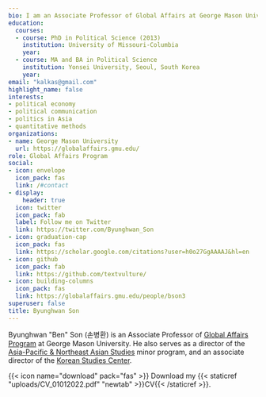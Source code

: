 ```yaml
---
bio: I am an Associate Professor of Global Affairs at George Mason University (Fairfax, VA).
education:
  courses:
  - course: PhD in Political Science (2013)
    institution: University of Missouri-Columbia
    year:
  - course: MA and BA in Political Science
    institution: Yonsei University, Seoul, South Korea
    year: 
email: "kalkas@gmail.com"
highlight_name: false
interests:
- political economy
- political communication
- politics in Asia
- quantitative methods
organizations:
- name: George Mason University 
  url: https://globalaffairs.gmu.edu/
role: Global Affairs Program
social:
- icon: envelope
  icon_pack: fas
  link: /#contact
- display:
    header: true
  icon: twitter
  icon_pack: fab
  label: Follow me on Twitter
  link: https://twitter.com/Byunghwan_Son
- icon: graduation-cap
  icon_pack: fas
  link: https://scholar.google.com/citations?user=h0o27GgAAAAJ&hl=en
- icon: github
  icon_pack: fab
  link: https://github.com/textvulture/
- icon: building-columns
  icon_pack: fas
  link: https://globalaffairs.gmu.edu/people/bson3
superuser: false
title: Byunghwan Son
---
```

Byunghwan "Ben" Son (손병환) is an Associate Professor of [Global Affairs Program](https://globalaffairs.gmu.edu/) at George Mason University. He also serves as a director of the [Asia-Pacific & Northeast Asian Studies](https://global.gmu.edu/programs/LA-MINOR-LA-APNS) minor program, and an associate director of the [Korean Studies Center](https://koreanstudiescenter.gmu.edu/).

{{< icon name="download" pack="fas" >}} Download my {{< staticref "uploads/CV_01012022.pdf" "newtab" >}}CV{{< /staticref >}}.
